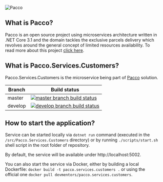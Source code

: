 ![Pacco](https://raw.githubusercontent.com/devmentors/Pacco/master/assets/pacco_logo.png)

**What is Pacco?**
----------------

Pacco is an open source project using microservices architecture written in .NET Core 3.1 and the domain tackles the exclusive parcels delivery which revolves around the general concept of limited resources availability. To read more about this project [click here](https://github.com/devmentors/Pacco).

**What is Pacco.Services.Customers?**
----------------

Pacco.Services.Customers is the microservice being part of [Pacco](https://github.com/devmentors/Pacco) solution.

|Branch             |Build status                                                  
|-------------------|-----------------------------------------------------
|master             |[![master branch build status](https://api.travis-ci.org/devmentors/Pacco.Services.Customers.svg?branch=master)](https://travis-ci.org/devmentors/Pacco.Services.Customers)
|develop            |[![develop branch build status](https://api.travis-ci.org/devmentors/Pacco.Services.Customers.svg?branch=develop)](https://travis-ci.org/devmentors/Pacco.Services.Customers/branches)

**How to start the application?**
----------------

Service can be started locally via `dotnet run` command (executed in the `/src/Pacco.Services.Customers` directory) or by running `./scripts/start.sh` shell script in the root folder of repository.

By default, the service will be available under http://localhost:5002.

You can also start the service via Docker, either by building a local Dockerfile: `docker build -t pacco.services.customers .` or using the official one `docker pull devmentors/pacco.services.customers`.